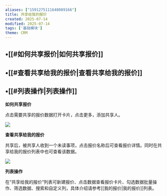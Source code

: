 ```yaml
---
aliases: ["1591275111648089166"]
title: 共享给我的报价
created: 2025-07-14
modified: 2025-07-14
tags: ['基础模块']
theme: CRM
---
```


## •[[#如何共享报价|如何共享报价]]

## •[[#查看共享给我的报价|查看共享给我的报价]]

## •[[#列表操作|列表操作]]

**如何共享报价**

点击需要共享的报价数据打开卡片，点击更多，添加共享人。

![](82667d8502893e7b36b1cfa710c0dd4e.jpg)

**查看共享给我的报价**

共享后，被共享人收到一个未读事项，点击报价名称后可查看报价详情。同时在共享给我的报价列表中也可查看该数据。

![](e92792f1daeacf7e0a41a15fec5e1f1d.jpg)

**列表操作**

在“共享给我的报价”列表可新建报价、点击数据查看报价卡片、勾选数据批量操作、筛选数据、搜索和自定义列，具体介绍请参考[[我的报价|我的报价]]列表。
